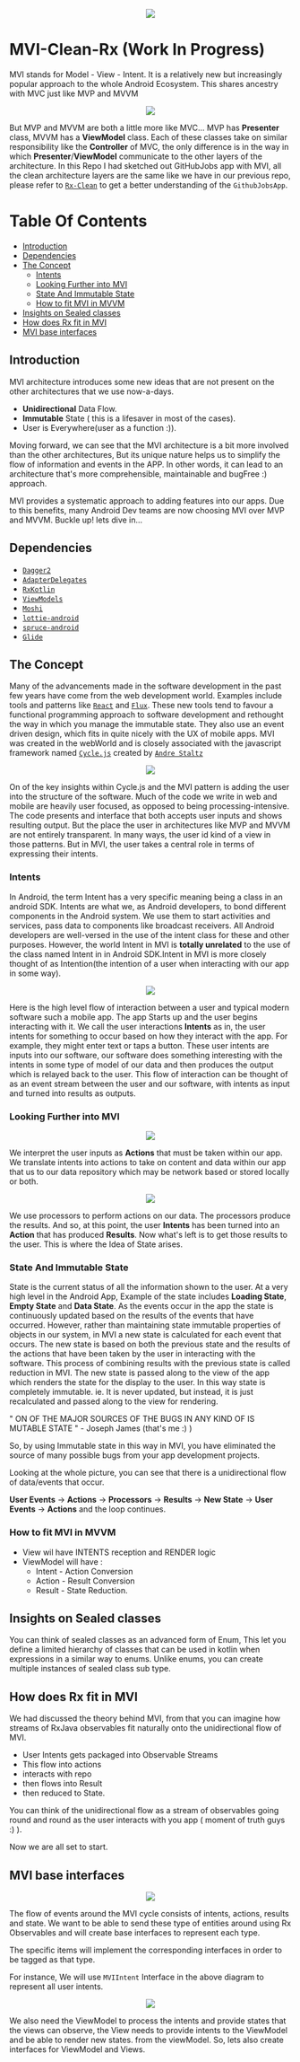 
<p align="center">
  <img src="https://github.com/iamjosephmj/MVI-Clean-Rx/blob/main/images/mvi-intro.png" />
</p>


# MVI-Clean-Rx (Work In Progress)

MVI stands for Model - View - Intent. It is a relatively new but increasingly popular approach to the whole Android Ecosystem.
This shares ancestry with MVC just like MVP and MVVM


<p align="center">
  <img src="https://github.com/iamjosephmj/MVI-Clean-Rx/blob/main/images/mvi-inh.png" />
</p>

But MVP and MVVM are both a little more like MVC... MVP has <b>Presenter</b> class, MVVM has a <b>ViewModel</b> class. Each of these classes take on similar 
responsibility like the <b>Controller</b> of MVC, the only difference is in the way in which <b>Presenter</b>/<b>ViewModel</b> communicate to 
the other layers of the architecture. In this Repo I had sketched out GitHubJobs app with MVI, all the clean architecture layers are the 
same like we have in our previous repo, please refer to <a href ="https://github.com/iamjosephmj/Rx-Clean">`Rx-Clean`</a> to get a 
better understanding of the `GithubJobsApp`.

# Table Of Contents

* [Introduction](#Introduction)
* [Dependencies](#Dependencies)
* [The Concept](#The-Concept)
    * [Intents](#Intents)
    * [Looking Further into MVI](#Looking-Further-into-MVI)
    * [State And Immutable State](#State-And-Immutable-State)
    * [How to fit MVI in MVVM](#How-to-fit-MVI-in-MVVM)
* [Insights on Sealed classes](#Insights-on-Sealed-classes)  
* [How does Rx fit in MVI](#How-does-Rx-fit-in-MVI)  
* [MVI base interfaces](#MVI-base-interfaces)  


## Introduction

MVI architecture introduces some new ideas that are not present on the other architectures that we use now-a-days. 

* <b>Unidirectional</b> Data Flow.
* <b>Immutable</b> State ( this is a lifesaver in most of the cases).
* User is Everywhere(user as a function :)).

Moving forward, we can see that the MVI architecture is a bit more involved than the other architectures, But its unique nature 
helps us to simplify the flow of information and events in the APP. In other words, it can lead to an architecture that's more comprehensible, maintainable 
and bugFree :) approach.

MVI provides a systematic approach to adding features into our apps. Due to this benefits, many Android Dev teams are now choosing MVI over MVP and 
MVVM. Buckle up! lets dive in...

## Dependencies

* <a href="https://dagger.dev/">`Dagger2`</a>
* <a href="https://github.com/sockeqwe/AdapterDelegates">`AdapterDelegates`</a>
* <a href="https://github.com/ReactiveX/RxKotlin">`RxKotlin`</a>
* <a href="https://developer.android.com/topic/libraries/architecture/viewmodel">`ViewModels`</a>
* <a href="https://github.com/square/moshi">`Moshi`</a>
* <a href="https://github.com/airbnb/lottie-android">`lottie-android`</a>
* <a href="https://github.com/willowtreeapps/spruce-android">`spruce-android`</a>
* <a href="https://github.com/bumptech/glide">`Glide`</a>

## The Concept

Many of the advancements made in the software development in the past few years have come from the web development world. 
Examples include tools and patterns like <a href = "https://reactjs.org/">`React`</a> and <a href="https://facebook.github.io/flux/">`Flux`</a>. These 
new tools tend to favour a functional programming approach to software development and rethought the way in which you manage the immutable state. 
They also use an event driven design, which fits in quite nicely with the UX of mobile apps. MVI was created in the webWorld and is closely associated 
with the javascript framework named <a href ="https://cycle.js.org/">`Cycle.js`</a> created by <a href="https://staltz.com/">`Andre Staltz`</a>

<p align="center">
  <img src="https://github.com/iamjosephmj/MVI-Clean-Rx/blob/main/images/user.jpg" />
</p>

On of the key insights within Cycle.js and the MVI pattern is adding the user into the structure of the software. Much of the code we write in 
web and mobile are heavily user focused, as opposed to being processing-intensive. The code presents and interface that both accepts user inputs 
and shows resulting output. But the place the user in architectures like MVP and MVVM are not entirely transparent. In many ways, the user id kind of 
a view in those patterns. But in MVI, the user takes a central role in terms of expressing their intents.   

### Intents

In Android, the term Intent has a very specific meaning being a class in an android SDK. Intents are what we, as Android developers, to bond 
different components in the Android system. We use them to start activities and services, pass data to components like broadcast receivers. All Android developers 
are well-versed in the use of the intent class for these and other purposes. However, the world Intent in MVI is <b>totally unrelated</b> to the use of 
the class named Intent in in Android SDK.Intent in MVI is more closely thought of as Intention(the intention of a user when interacting with our app in some way).

<p align="center">
  <img src="https://github.com/iamjosephmj/MVI-Clean-Rx/blob/main/images/mvi_overview.png" />
</p>

Here is the high level flow of interaction between a user and typical modern software such a mobile app. The app Starts up and the user begins 
interacting with it. We call the user interactions <b>Intents</b> as in, the user intents for something to occur based on how they interact with the app. 
For example, they might enter text or taps a button. These user intents are inputs into our software, our software does something interesting 
with the intents in some type of model of our data and then produces the output which is relayed back to the user. This flow of interaction can 
be thought of as an event stream between the user and our software, with intents as input and turned into results as outputs.

### Looking Further into MVI

<p align="center">
  <img src="https://github.com/iamjosephmj/MVI-Clean-Rx/blob/main/images/further.png" />
</p>

We interpret the user inputs as <b>Actions</b> that must be taken within our app. We translate intents into actions to take on content and 
data within our app that us to our data repository which may be network based or stored locally or both.

<p align="center">
  <img src="https://github.com/iamjosephmj/MVI-Clean-Rx/blob/main/images/processor.png" />
</p>

We use processors to perform actions on our data. The processors produce the results. And so, at this point, the user <b>Intents</b> has been turned into 
an <b>Action</b> that has produced <b>Results</b>. Now what's left is to get those results to the user. This is where the Idea of State arises.

### State And Immutable State

State is the current status of all the information shown to the user. At a very high level in the Android App, Example of the state includes 
<b>Loading State</b>, <b>Empty State</b> and <b>Data State</b>. As the events occur in the app the state is continuously updated based on the 
results of the events that have occurred. However, rather than maintaining state immutable properties of objects in our system, in MVI a new 
state is calculated for each event that occurs. The new state is based on both the previous state and the results of the actions that have been taken by the 
user in interacting with the software. This process of combining results with the previous state is called reduction in MVI. The new state is 
passed along to the view of the app which renders the state for the display to the user. In this way state is completely immutable. ie. It is 
never updated, but instead, it is just recalculated and passed along to the view for rendering.

" ON OF THE MAJOR SOURCES OF THE BUGS IN ANY KIND OF IS MUTABLE STATE " - Joseph James (that's me :) )

So, by using Immutable state in this way in MVI, you have eliminated the source of many possible bugs from your app development projects.

Looking at the whole picture, you can see that there is a unidirectional flow of data/events that occur.

<b>User Events</b> -> <b>Actions</b> -> <b>Processors</b> -> <b>Results</b> -> <b>New State</b> -> <b>User Events</b> -> <b>Actions</b> 
and the loop continues.

### How to fit MVI in MVVM

- View wil have INTENTS reception and RENDER logic
- ViewModel will have :
  * Intent - Action Conversion
  * Action - Result Conversion
  * Result - State Reduction.

## Insights on Sealed classes

You can think of sealed classes as an advanced form of Enum, This let you define a limited hierarchy 
of classes that can be used in kotlin when expressions in a similar way to enums. Unlike enums, you can create 
multiple instances of sealed class sub type. 

## How does Rx fit in MVI

We had discussed the theory behind MVI, from that you can imagine how streams of RxJava observables 
fit naturally onto the unidirectional flow of MVI.

* User Intents gets packaged into Observable Streams
* This flow into actions
* interacts with repo
* then flows into Result
* then reduced to State.

You can think of the unidirectional flow as a stream of observables going round and round as the user 
interacts with you app ( moment of truth guys :) ).

Now we are all set to start.

## MVI base interfaces

<p align="center">
  <img src="https://github.com/iamjosephmj/MVI-Clean-Rx/blob/main/images/mvi-base.png" />
</p>

The flow of events around the MVI cycle consists of intents, actions, results and state. We want to be able to 
send these type of entities around using Rx Observables and will create base interfaces to represent each type.

The specific items will implement the corresponding interfaces in order to be tagged as that type.

For instance, We will use `MVIIntent` Interface in the above diagram to represent all user intents.

<p align="center">
  <img src="https://github.com/iamjosephmj/MVI-Clean-Rx/blob/main/images/viewmodel-counterpart.png" />
</p>

We also need the ViewModel to process the intents and provide states that the views can observe, the View needs 
to provide intents to the ViewModel and be able to render new states. from the viewModel. So, lets also create 
interfaces for ViewModel and Views.

